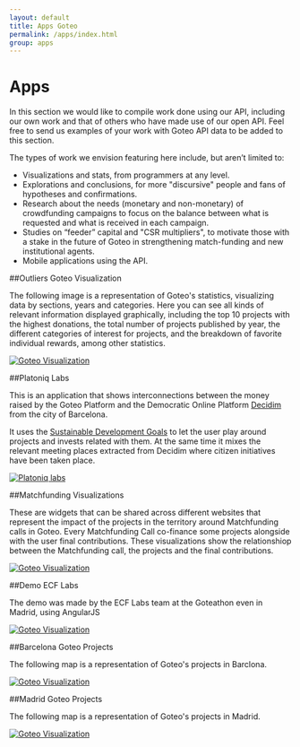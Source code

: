 ```yaml
---
layout: default
title: Apps Goteo
permalink: /apps/index.html
group: apps
---
```

# Apps


In this section we would like to compile work done using our API, including our own work and that of others who have made use of our open API.  Feel free to send us examples of your work with Goteo API data to be added to this section.

The types of work we envision featuring here include, but aren’t limited to:

* Visualizations and stats, from programmers at any level.
* Explorations and conclusions, for more "discursive" people and fans of hypotheses and confirmations.
* Research about the needs (monetary and non-monetary) of crowdfunding campaigns to focus on the balance between what is requested and what is received in each campaign.
* Studies on “feeder” capital and "CSR multipliers", to motivate those with a stake in the future of Goteo in strengthening match-funding and new institutional agents.
* Mobile applications using the API.


##Outliers Goteo Visualization

The following image is a representation of Goteo's statistics, visualizing data by sections, years and categories. Here you can see all kinds of relevant information displayed graphically, including the top 10 projects with the highest donations, the total number of projects published by year, the different categories of interest for projects, and the breakdown of favorite individual rewards, among other statistics. 

[![Goteo Visualization](https://developers.goteo.org/assets/images/app1.png)](http://stats.goteo.org)

##Platoniq Labs

This is an application that shows interconnections between the money raised by the Goteo Platform and the Democratic Online Platform [Decidim](https://decidim.barcelona) from the city of Barcelona.

It uses the [Sustainable Development Goals](https://sustainabledevelopment.un.org/) to let the user play around projects and invests related with them. At the same time it mixes the relevant meeting places extracted from Decidim where citizen initiatives have been taken place.

[![Platoniq labs](https://developers.goteo.org/assets/images/platoniq-labs.png)](https://labs.platoniq.net/)

##Matchfunding Visualizations

These are widgets that can be shared across different websites that represent the impact of the projects in the territory around Matchfunding calls in Goteo. Every Matchfunding Call co-finance some projects alongside with the user final contributions. These visualizations show the relationshiop between the Matchfunding call, the projects and the final contributions.

[![Goteo Visualization](https://developers.goteo.org/assets/images/matchfunding-1.png)](https://matchfunding.goteo.org/)

##Demo ECF Labs

The demo was made by the ECF Labs team at the Goteathon even in Madrid, using  AngularJS

[![Goteo Visualization](https://developers.goteo.org/assets/images/ecf.jpg)](http://ecflabs.org/app/lab/innovacion/goteo-api-usage-angularjs-demo-ecf-labs-team)

##Barcelona Goteo Projects

The following map is a representation of Goteo's projects in Barclona. 

[![Goteo Visualization](https://developers.goteo.org/assets/images/barcelona.png)](http://experiments.goteo.org/barcelona-projects)

##Madrid Goteo Projects

The following map is a representation of Goteo's projects in Madrid. 

[![Goteo Visualization](https://developers.goteo.org/assets/images/madrid.png)](http://experiments.goteo.org/madrid-projects)





    